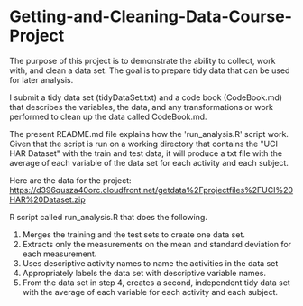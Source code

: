 # Getting-and-Cleaning-Data-Course-Project

The purpose of this project is to demonstrate the ability to collect, work with, and clean a data set. 
The goal is to prepare tidy data that can be used for later analysis. 

I submit a tidy data set (tidyDataSet.txt) and a code book (CodeBook.md) that describes the variables, the data, and any transformations or work performed to clean up the data called CodeBook.md. 

The present README.md file explains how the 'run_analysis.R' script work.
Given that the script is run on a working directory that contains the "UCI HAR Dataset" with the train and test data, it will produce a txt file with the average of each variable of the data set for each activity and each subject.

Here are the data for the project: https://d396qusza40orc.cloudfront.net/getdata%2Fprojectfiles%2FUCI%20HAR%20Dataset.zip  

R script called run_analysis.R that does the following. 
1) Merges the training and the test sets to create one data set.
2) Extracts only the measurements on the mean and standard deviation for each measurement. 
3) Uses descriptive activity names to name the activities in the data set
4) Appropriately labels the data set with descriptive variable names. 
5) From the data set in step 4, creates a second, independent tidy data set with the average of each variable for each activity and each subject.
